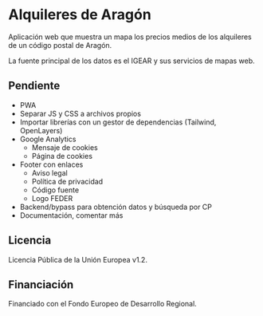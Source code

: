 # Alquileres de Aragón

Aplicación web que muestra un mapa los precios medios de los alquileres de un
código postal de Aragón.

La fuente principal de los datos es el IGEAR y sus servicios de mapas web.

## Pendiente

- PWA
- Separar JS y CSS a archivos propios
- Importar librerías con un gestor de dependencias (Tailwind, OpenLayers)
- Google Analytics
    - Mensaje de cookies
    - Página de cookies
- Footer con enlaces
    - Aviso legal
    - Política de privacidad
    - Código fuente
    - Logo FEDER
- Backend/bypass para obtención datos y búsqueda por CP
- Documentación, comentar más

## Licencia

Licencia Pública de la Unión Europea v1.2.

## Financiación

Financiado con el Fondo Europeo de Desarrollo Regional.